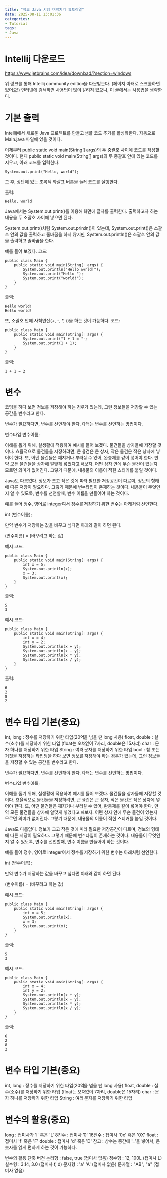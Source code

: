 ```yaml
---
title: "학교 Java 시험 벼락치기 튜토리얼"
date: 2025-08-11 13:01:36
categories:
- Tutorial
tags:
- Java
---
```


# Intellij 다운로드
https://www.jetbrains.com/idea/download/?section=windows

위 링크를 통해 Intellij community edition을 다운받는다. (페이지 아래로 스크롤하면 있어요!)
인터넷에 검색하면 사용법이 많이 알려져 있으니, 이 글에서는 사용법을 생략한다.

# 기본 출력
Intellij에서 새로운 Java 프로젝트를 만들고 샘플 코드 추가를 활성화한다.
자동으로 Main.java 파일에 있을 것이다.

이제부터 public static void main(String[] args)의 두 중괄호 사이에 코드를 작성할 것이다.
현재 public static void main(String[] args)의 두 중괄호 안에 있는 코드를 지우고, 아래 코드를 입력한다.
```
System.out.print("Hello, world");
```
그 후, 상단에 있는 초록색 화살표 버튼을 눌러 코드를 실행한다.

출력:
```
Hello, world
```

Java에서는 System.out.print()를 이용해 화면에 글자를 출력한다.
출력하고자 하는 내용을 두 소괄호 사이에 넣으면 된다.

System.out.print()처럼 System.out.println()이 있는데, 
System.out.print()은 소괄호 안의 값을 출력하고 줄바꿈을 하지 않지만, 
System.out.println()은 소괄호 안의 값을 출력하고 줄바꿈을 한다.

예를 들어 보겠다.
코드:
```
public class Main {
    public static void main(String[] args) {
        System.out.println("Hello world!");
        System.out.print("Hello ");
        System.out.print("world!");
    }
}
```

출력:
```
Hello world!
Hello world!
```

또, 소괄호 안에 사칙연산(+, -, *, /)을 하는 것이 가능하다.
코드:
```
public class Main {
    public static void main(String[] args) {
        System.out.print("1 + 1 = ");
        System.out.print(1 + 1);
    }
}
```

출력:
```
1 + 1 = 2
```

# 변수
코딩을 하다 보면 정보를 저장해야 하는 경우가 있는데, 그런 정보들을 저장할 수 있는 공간을 변수라고 한다.

변수가 필요하다면, 변수를 선언해야 한다. 아래는 변수를 선언하는 방법이다.

변수타입 변수이름;

이해를 돕기 위해, 실생활에 적용하여 예시를 들어 보겠다.
물건들을 상자들에 저장할 것이다.
효율적으로 물건들을 저장하려면, 큰 물건은 큰 상자, 작은 물건은 작은 상자에 넣어야 한다.
또, 어떤 물건들은 깨지거나 부러질 수 있어, 완충제를 같이 넣어야 한다.
만약 모든 물건들을 상자에 알맞게 넣었다고 해보자.
어떤 상자 안에 무슨 물건이 있는지 모르면 의미가 없어진다.
그렇기 때문에, 내용물의 이름이 적힌 스티커를 붙일 것이다.

Java도 다름없다. 
정보가 크고 작은 것에 따라 필요한 저장공간이 다르며, 정보의 형태에 따른 저장이 필요하다. 
그렇기 때문에 변수타입이 존재하는 것이다.
내용물이 무엇인지 알 수 있도록, 변수를 선언할때, 변수 이름을 만들어야 하는 것이다.

예를 들어 정수, 영어로 integer여서 정수를 저장하기 위한 변수는 아래처럼 선언한다.

int (변수이름);

만약 변수가 저장하는 값을 바꾸고 싶다면 아래와 같이 하면 된다.

(변수이름) = (바꾸려고 하는 값)

예시 코드:
```
public class Main {
    public static void main(String[] args) {
        int x = 5;
        System.out.println(x);
        x = 3;
        System.out.print(x);
    }
}
```

출력:
```
5
3
```

예시 코드:
```
public class Main {
    public static void main(String[] args) {
        int x = 4;
        int y = 2;
        System.out.println(x + y);
        System.out.println(x - y);
        System.out.println(x * y);
        System.out.println(x / y);
    }
}
```

출력:
```
6
2
8
2
```

# 변수 타입 기본(중요)
int, long : 정수를 저장하기 위한 타입(20억을 넘을 땐 long 사용)
float, double : 실수(소수)를 저장하기 위한 타입 (float는 오차없이 7자리, double은 15자리)
char : 문자 하나를 저장하기 위한 타입
String : 여러 문자를 저장하기 위한 타입
bool : 참 또는 거짓을 저장하는 타입딩을 하다 보면 정보를 저장해야 하는 경우가 있는데, 그런 정보들을 저장할 수 있는 공간을 변수라고 한다.

변수가 필요하다면, 변수를 선언해야 한다. 아래는 변수를 선언하는 방법이다.

변수타입 변수이름;

이해를 돕기 위해, 실생활에 적용하여 예시를 들어 보겠다.
물건들을 상자들에 저장할 것이다.
효율적으로 물건들을 저장하려면, 큰 물건은 큰 상자, 작은 물건은 작은 상자에 넣어야 한다.
또, 어떤 물건들은 깨지거나 부러질 수 있어, 완충제를 같이 넣어야 한다.
만약 모든 물건들을 상자에 알맞게 넣었다고 해보자.
어떤 상자 안에 무슨 물건이 있는지 모르면 의미가 없어진다.
그렇기 때문에, 내용물의 이름이 적힌 스티커를 붙일 것이다.

Java도 다름없다. 
정보가 크고 작은 것에 따라 필요한 저장공간이 다르며, 정보의 형태에 따른 저장이 필요하다. 
그렇기 때문에 변수타입이 존재하는 것이다.
내용물이 무엇인지 알 수 있도록, 변수를 선언할때, 변수 이름을 만들어야 하는 것이다.

예를 들어 정수, 영어로 integer여서 정수를 저장하기 위한 변수는 아래처럼 선언한다.

int (변수이름);

만약 변수가 저장하는 값을 바꾸고 싶다면 아래와 같이 하면 된다.

(변수이름) = (바꾸려고 하는 값)

예시 코드:
```
public class Main {
    public static void main(String[] args) {
        int x = 5;
        System.out.println(x);
        x = 3;
        System.out.print(x);
    }
}
```

출력:
```
5
3
```

예시 코드:
```
public class Main {
    public static void main(String[] args) {
        int x = 4;
        int y = 2;
        System.out.println(x + y);
        System.out.println(x - y);
        System.out.println(x * y);
        System.out.println(x / y);
    }
}
```

출력:
```
6
2
8
2
```

# 변수 타입 기본(중요)
int, long : 정수를 저장하기 위한 타입(20억을 넘을 땐 long 사용)
float, double : 실수(소수)를 저장하기 위한 타입 (float는 오차없이 7자리, double은 15자리)
char : 문자 하나를 저장하기 위한 타입
String : 여러 문자를 저장하기 위한 타입

# 변수의 활용(중요)
long : 접미사가 'l' 혹은 'L'
8진수 : 접미사 '0'
16진수 : 접미사 '0x' 혹은 '0X'
float : 접미사 'f' 혹은 'F'
double : 접미사 'd' 혹은 'D'
참고 : 상수는 중간에 '_'을 넣어서, 큰 숫자를 읽게 편하게 하는 것이 가능하다.

변수의 활용 단축 버전
논리형 : false, true (접미사 없음)
정수형 : 12, 100L (접미사 L)
실수형 : 3.14, 3.0 (접미사 f, d)
문자형 : 'a', 'A' (접미사 없음)
문자열 : "AB", "a" (접미사 없음)

